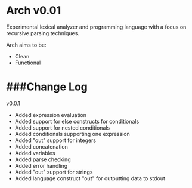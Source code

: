 Arch v0.01
===

Experimental lexical analyzer and programming language with a focus on recursive parsing techniques.

Arch aims to be:
- Clean
- Functional

###Change Log
===
v0.0.1
- Added expression evaluation
- Added support for else constructs for conditionals
- Added support for nested conditionals
- Added conditionals supporting one expression
- Added "out" support for integers
- Added concatenation
- Added variables
- Added parse checking
- Added error handling
- Added "out" support for strings
- Added language construct "out" for outputting data to stdout
